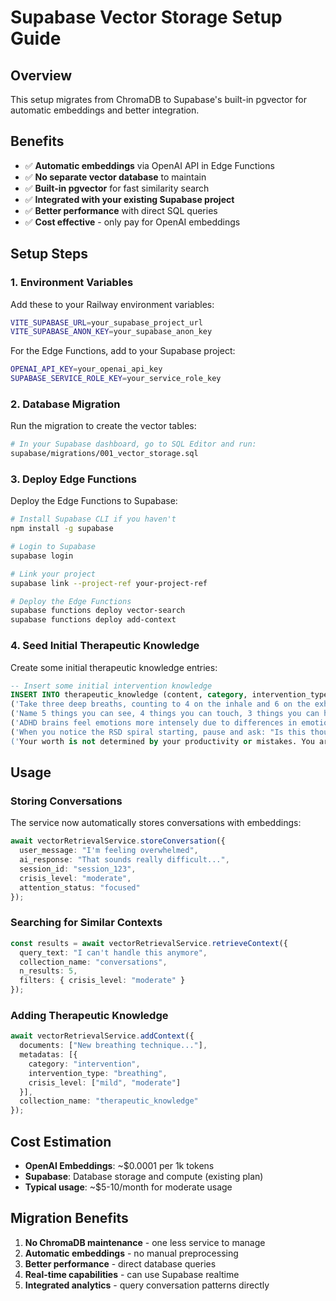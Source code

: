 # Supabase Vector Storage Setup Guide

## Overview
This setup migrates from ChromaDB to Supabase's built-in pgvector for automatic embeddings and better integration.

## Benefits
- ✅ **Automatic embeddings** via OpenAI API in Edge Functions
- ✅ **No separate vector database** to maintain
- ✅ **Built-in pgvector** for fast similarity search
- ✅ **Integrated with your existing Supabase project**
- ✅ **Better performance** with direct SQL queries
- ✅ **Cost effective** - only pay for OpenAI embeddings

## Setup Steps

### 1. Environment Variables
Add these to your Railway environment variables:

```bash
VITE_SUPABASE_URL=your_supabase_project_url
VITE_SUPABASE_ANON_KEY=your_supabase_anon_key
```

For the Edge Functions, add to your Supabase project:
```bash
OPENAI_API_KEY=your_openai_api_key
SUPABASE_SERVICE_ROLE_KEY=your_service_role_key
```

### 2. Database Migration
Run the migration to create the vector tables:

```bash
# In your Supabase dashboard, go to SQL Editor and run:
supabase/migrations/001_vector_storage.sql
```

### 3. Deploy Edge Functions
Deploy the Edge Functions to Supabase:

```bash
# Install Supabase CLI if you haven't
npm install -g supabase

# Login to Supabase
supabase login

# Link your project
supabase link --project-ref your-project-ref

# Deploy the Edge Functions
supabase functions deploy vector-search
supabase functions deploy add-context
```

### 4. Seed Initial Therapeutic Knowledge
Create some initial therapeutic knowledge entries:

```sql
-- Insert some initial intervention knowledge
INSERT INTO therapeutic_knowledge (content, category, intervention_type, crisis_level, attention_status) VALUES
('Take three deep breaths, counting to 4 on the inhale and 6 on the exhale. This activates your parasympathetic nervous system.', 'intervention', 'breathing', ARRAY['mild', 'moderate'], ARRAY['focused', 'fading']),
('Name 5 things you can see, 4 things you can touch, 3 things you can hear, 2 things you can smell, and 1 thing you can taste.', 'intervention', 'grounding', ARRAY['moderate', 'severe'], ARRAY['focused', 'fading']),
('ADHD brains feel emotions more intensely due to differences in emotional regulation. This is neurological, not a character flaw.', 'validation', 'adhd_education', ARRAY['mild', 'moderate'], ARRAY['focused', 'fading', 'hyperfocused']),
('When you notice the RSD spiral starting, pause and ask: "Is this thought helpful right now?" You don\'t have to believe every thought.', 'intervention', 'cognitive', ARRAY['mild', 'moderate'], ARRAY['focused']),
('Your worth is not determined by your productivity or mistakes. You are valuable simply because you exist.', 'validation', 'self_compassion', ARRAY['moderate', 'severe'], ARRAY['focused', 'fading']);
```

## Usage

### Storing Conversations
The service now automatically stores conversations with embeddings:

```typescript
await vectorRetrievalService.storeConversation({
  user_message: "I'm feeling overwhelmed",
  ai_response: "That sounds really difficult...",
  session_id: "session_123",
  crisis_level: "moderate",
  attention_status: "focused"
});
```

### Searching for Similar Contexts
```typescript
const results = await vectorRetrievalService.retrieveContext({
  query_text: "I can't handle this anymore",
  collection_name: "conversations",
  n_results: 5,
  filters: { crisis_level: "moderate" }
});
```

### Adding Therapeutic Knowledge
```typescript
await vectorRetrievalService.addContext({
  documents: ["New breathing technique..."],
  metadatas: [{
    category: "intervention",
    intervention_type: "breathing",
    crisis_level: ["mild", "moderate"]
  }],
  collection_name: "therapeutic_knowledge"
});
```

## Cost Estimation
- **OpenAI Embeddings**: ~$0.0001 per 1k tokens
- **Supabase**: Database storage and compute (existing plan)
- **Typical usage**: ~$5-10/month for moderate usage

## Migration Benefits
1. **No ChromaDB maintenance** - one less service to manage
2. **Automatic embeddings** - no manual preprocessing
3. **Better performance** - direct database queries
4. **Real-time capabilities** - can use Supabase realtime
5. **Integrated analytics** - query conversation patterns directly
